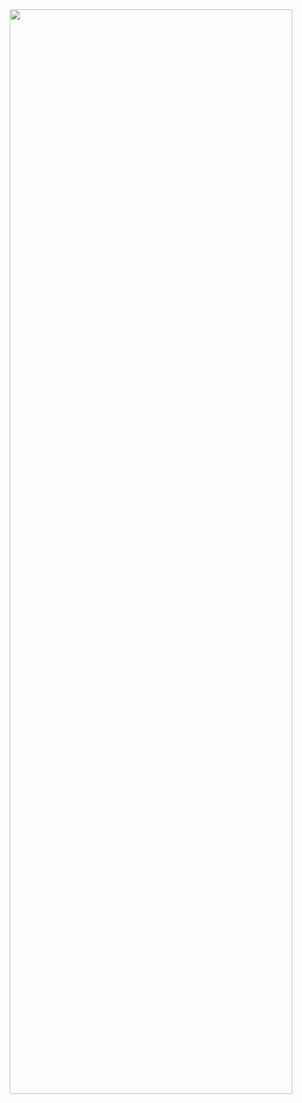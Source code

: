 <div id="header" align="center">
  <img src="https://github.com/vlaice/vlaice/blob/main/gif.gif" width="500" height="1918"/>
</div>



